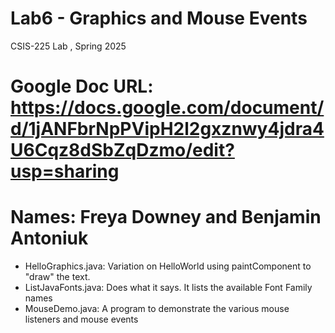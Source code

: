 # Lab6 - Graphics and Mouse Events
CSIS-225 Lab , Spring 2025
# Google Doc URL: https://docs.google.com/document/d/1jANFbrNpPVipH2l2gxznwy4jdra4U6Cqz8dSbZqDzmo/edit?usp=sharing

# Names: Freya Downey and Benjamin Antoniuk

- HelloGraphics.java: Variation on HelloWorld using paintComponent to "draw" the text.
- ListJavaFonts.java: Does what it says.  It lists the available Font Family names
- MouseDemo.java: A program to demonstrate the various mouse listeners and mouse events



